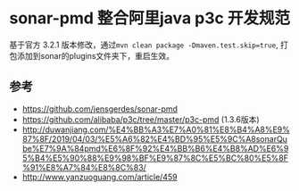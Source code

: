 # sonar-pmd 整合阿里java p3c 开发规范
基于官方 3.2.1 版本修改，通过`mvn clean package -Dmaven.test.skip=true`, 打包添加到sonar的plugins文件夹下，重启生效。 

## 参考
* https://github.com/jensgerdes/sonar-pmd
* https://github.com/alibaba/p3c/tree/master/p3c-pmd (1.3.6版本)
* http://duwanjiang.com/%E4%BB%A3%E7%A0%81%E8%B4%A8%E9%87%8F/2019/04/03/%E5%A6%82%E4%BD%95%E5%9C%A8sonarQube%E7%9A%84pmd%E6%8F%92%E4%BB%B6%E4%B8%AD%E6%95%B4%E5%90%88%E9%98%BF%E9%87%8C%E5%BC%80%E5%8F%91%E8%A7%84%E8%8C%83/
* http://www.yanzuoguang.com/article/459